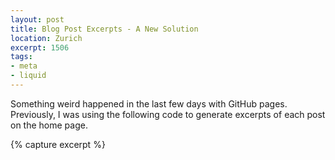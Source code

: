 ```yaml
---
layout: post
title: Blog Post Excerpts - A New Solution
location: Zurich
excerpt: 1506
tags:
- meta
- liquid
---
```

Something weird happened in the last few days with GitHub pages. Previously, I was using the following code to generate excerpts of each post on the home page.

  {% capture excerpt %}